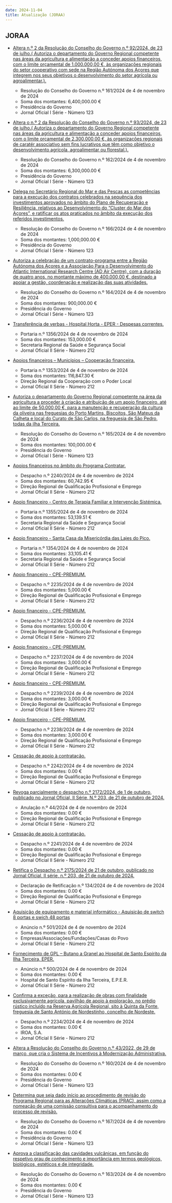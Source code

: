 ```yaml
---
date: 2024-11-04
title: Atualização (JORAA)
---
```

## JORAA

* [Altera n.º 2 da Resolução do Conselho do Governo n.º 92/2024, de 23 de julho.( Autoriza o departamento do Governo Regional competente nas áreas da agricultura e alimentação a conceder apoios financeiros, com o limite orçamental de 1.000.000,00 €, às organizações regionais do setor cooperativo com sede na Região Autónoma dos Açores que integrem nos seus objetivos o desenvolvimento do setor agrícola ou agroalimentar.).](https://jo.azores.gov.pt/#/ato/b9a7315e-9b37-40c4-bb34-69c91332c75c)
  * Resolução do Conselho do Governo n.º 161/2024 de 4 de novembro de 2024
  * Soma dos montantes: 6,400,000.00 €
  * Presidência do Governo
  * Jornal Oficial I Série - Número 123

* [Altera o n.º 2 da Resolução do Conselho do Governo n.º 93/2024, de 23 de julho.( Autoriza o departamento do Governo Regional competente nas áreas da agricultura e alimentação a conceder apoios financeiros, com o limite orçamental de 2.300.000,00 €, às organizações regionais de caratér associativo sem fins lucrativos que têm como objetivo o desenvolvimento agrícola, agroalimentar ou florestal.).](https://jo.azores.gov.pt/#/ato/90c3a28b-1489-4b56-a4bf-6499814fc8bf)
  * Resolução do Conselho do Governo n.º 162/2024 de 4 de novembro de 2024
  * Soma dos montantes: 6,300,000.00 €
  * Presidência do Governo
  * Jornal Oficial I Série - Número 123

* [Delega no Secretário Regional do Mar e das Pescas as competências para a execução dos contratos celebrados na sequência dos investimentos aprovados no âmbito do Plano de Recuperação e Resiliência, relativos ao Desenvolvimento do “Cluster do Mar dos Açores”, e ratificar os atos praticados no âmbito da execução dos referidos investimentos.](https://jo.azores.gov.pt/#/ato/c424e970-a187-4aa0-9cfb-72f1ad628c47)
  * Resolução do Conselho do Governo n.º 166/2024 de 4 de novembro de 2024
  * Soma dos montantes: 1,000,000.00 €
  * Presidência do Governo
  * Jornal Oficial I Série - Número 123

* [Autoriza a celebração de um contrato-programa entre a Região Autónoma dos Açores e a Associação Para o Desenvolvimento do Atlantic International Research Centre (AD Air Centre), com a duração de quatro anos, no montante máximo de 400.000,00 €, destinado a apoiar a gestão, coordenação e realização das suas atividades.](https://jo.azores.gov.pt/#/ato/5f4bd98f-931a-4505-95e9-4655dbfa97a6)
  * Resolução do Conselho do Governo n.º 164/2024 de 4 de novembro de 2024
  * Soma dos montantes: 900,000.00 €
  * Presidência do Governo
  * Jornal Oficial I Série - Número 123

* [Transferência de verbas -  Hospital Horta - EPER - Despesas correntes.](https://jo.azores.gov.pt/#/ato/5de65d24-1d37-4de8-8e56-4a9f1f53f45f)
  * Portaria n.º 1356/2024 de 4 de novembro de 2024
  * Soma dos montantes: 153,000.00 €
  * Secretaria Regional da Saúde e Segurança Social
  * Jornal Oficial II Série - Número 212

* [Apoios financeiros – Municípios – Cooperação financeira.](https://jo.azores.gov.pt/#/ato/772b6b63-f60c-41af-8640-9f22a51e4f2c)
  * Portaria n.º 1353/2024 de 4 de novembro de 2024
  * Soma dos montantes: 116,847.30 €
  * Direção Regional da Cooperação com o Poder Local
  * Jornal Oficial II Série - Número 212

* [Autoriza o departamento do Governo Regional competente na área da agricultura a proceder à criação e atribuição de um apoio financeiro, até ao limite de 50.000,00 €, para a manutenção e recuperação da cultura da oliveira nas freguesias do Porto Martins, Biscoitos, São Mateus da Calheta e local do Curato de São Carlos, na freguesia de São Pedro, todas da ilha Terceira.](https://jo.azores.gov.pt/#/ato/741387b7-7c3e-4447-81d6-4d68b22f4ea6)
  * Resolução do Conselho do Governo n.º 165/2024 de 4 de novembro de 2024
  * Soma dos montantes: 100,000.00 €
  * Presidência do Governo
  * Jornal Oficial I Série - Número 123

* [Apoios financeiros no âmbito do Programa Contratar.](https://jo.azores.gov.pt/#/ato/46979584-efe5-4d9c-a36e-521fdc20a4ba)
  * Despacho n.º 2240/2024 de 4 de novembro de 2024
  * Soma dos montantes: 60,742.95 €
  * Direção Regional de Qualificação Profissional e Emprego
  * Jornal Oficial II Série - Número 212

* [Apoio financeiro - Centro de Terapia Familiar e Intervenção Sistémica.](https://jo.azores.gov.pt/#/ato/6e0fc7c8-7303-4422-b833-b150feaf40ef)
  * Portaria n.º 1355/2024 de 4 de novembro de 2024
  * Soma dos montantes: 53,139.51 €
  * Secretaria Regional da Saúde e Segurança Social
  * Jornal Oficial II Série - Número 212

* [Apoio financeiro -  Santa Casa da Misericórdia das Lajes do Pico.](https://jo.azores.gov.pt/#/ato/1575390d-eb8c-4ddd-9b40-185b363a3d7b)
  * Portaria n.º 1354/2024 de 4 de novembro de 2024
  * Soma dos montantes: 33,105.41 €
  * Secretaria Regional da Saúde e Segurança Social
  * Jornal Oficial II Série - Número 212

* [Apoio financeiro - CPE-PREMIUM.](https://jo.azores.gov.pt/#/ato/4a478d8b-22d0-4714-9bf7-a33f87db2f7e)
  * Despacho n.º 2235/2024 de 4 de novembro de 2024
  * Soma dos montantes: 5,000.00 €
  * Direção Regional de Qualificação Profissional e Emprego
  * Jornal Oficial II Série - Número 212

* [Apoio financeiro - CPE-PREMIUM.](https://jo.azores.gov.pt/#/ato/95818dae-29d0-49ee-ba5f-92dbbfdc1ca2)
  * Despacho n.º 2236/2024 de 4 de novembro de 2024
  * Soma dos montantes: 5,000.00 €
  * Direção Regional de Qualificação Profissional e Emprego
  * Jornal Oficial II Série - Número 212

* [Apoio financeiro - CPE-PREMIUM.](https://jo.azores.gov.pt/#/ato/9898d04f-e899-461d-9ca5-57a9c0fac2cb)
  * Despacho n.º 2237/2024 de 4 de novembro de 2024
  * Soma dos montantes: 3,000.00 €
  * Direção Regional de Qualificação Profissional e Emprego
  * Jornal Oficial II Série - Número 212

* [Apoio financeiro - CPE-PREMIUM.](https://jo.azores.gov.pt/#/ato/ab263eed-9c43-42fc-a223-5f15ee0e06ca)
  * Despacho n.º 2239/2024 de 4 de novembro de 2024
  * Soma dos montantes: 3,000.00 €
  * Direção Regional de Qualificação Profissional e Emprego
  * Jornal Oficial II Série - Número 212

* [Apoio financeiro - CPE-PREMIUM.](https://jo.azores.gov.pt/#/ato/a4290b32-c905-4854-b8a3-9e0e676df95c)
  * Despacho n.º 2238/2024 de 4 de novembro de 2024
  * Soma dos montantes: 3,000.00 €
  * Direção Regional de Qualificação Profissional e Emprego
  * Jornal Oficial II Série - Número 212

* [Cessação de apoio à contratação.](https://jo.azores.gov.pt/#/ato/f25a0d62-b96c-4a6b-83a6-3da3a977f893)
  * Despacho n.º 2242/2024 de 4 de novembro de 2024
  * Soma dos montantes: 0.00 €
  * Direção Regional de Qualificação Profissional e Emprego
  * Jornal Oficial II Série - Número 212

* [Revoga parcialmente o despacho n.º 2172/2024, de 1 de outubro, publicado no Jornal Oficial, II Série, N.º 203, de 21 de outubro de 2024.](https://jo.azores.gov.pt/#/ato/6f65b8d1-4cc0-403c-87d8-2bc35338b5f1)
  * Anulação n.º 44/2024 de 4 de novembro de 2024
  * Soma dos montantes: 0.00 €
  * Direção Regional de Qualificação Profissional e Emprego
  * Jornal Oficial II Série - Número 212

* [Cessação de apoio à contratação.](https://jo.azores.gov.pt/#/ato/d21f6330-a9c2-4311-968b-e72241594a08)
  * Despacho n.º 2241/2024 de 4 de novembro de 2024
  * Soma dos montantes: 0.00 €
  * Direção Regional de Qualificação Profissional e Emprego
  * Jornal Oficial II Série - Número 212

* [Retifica o Despacho n.º 2175/2024 de 21 de outubro, publicado no Jornal Oficial, II série, n.º 203, de 21 de outubro de 2024.](https://jo.azores.gov.pt/#/ato/98c4b867-5dd4-4d84-8daf-07d65e466560)
  * Declaração de Retificação n.º 134/2024 de 4 de novembro de 2024
  * Soma dos montantes: 0.00 €
  * Direção Regional de Qualificação Profissional e Emprego
  * Jornal Oficial II Série - Número 212

* [Aquisição de equipamento e material informático - Aquisição de switch 8 portas e swich 48 portas](https://jo.azores.gov.pt/#/ato/ed08653b-e47a-468c-a87c-0bc24b87e26e)
  * Anúncio n.º 501/2024 de 4 de novembro de 2024
  * Soma dos montantes: 0.00 €
  * Empresas/Associações/Fundações/Casas do Povo
  * Jornal Oficial II Série - Número 212

* [Fornecimento de GPL – Butano a Granel ao Hospital de Santo Espírito da Ilha Terceira, EPER.](https://jo.azores.gov.pt/#/ato/2e8a6563-1d44-4252-86eb-e06b2f991cab)
  * Anúncio n.º 500/2024 de 4 de novembro de 2024
  * Soma dos montantes: 0.00 €
  * Hospital de Santo Espírito da Ilha Terceira, E.P.E.R.
  * Jornal Oficial II Série - Número 212

* [Confirma a exceção, para a realização de obras com finalidade exclusivamente agrícola, pavilhão de apoio à exploração, no prédio rústico incluído na Reserva Agrícola Regional, sito à Quinta da Fonte, freguesia de Santo António de Nordestinho, concelho de Nordeste.](https://jo.azores.gov.pt/#/ato/f9fcfa26-ad64-405a-bd05-2e896df52b52)
  * Despacho n.º 2234/2024 de 4 de novembro de 2024
  * Soma dos montantes: 0.00 €
  * IROA, S.A.
  * Jornal Oficial II Série - Número 212

* [Altera a Resolução do Conselho do Governo n.º 43/2022, de 29 de março, que cria o Sistema de Incentivos à Modernização Administrativa.](https://jo.azores.gov.pt/#/ato/444cf397-087d-4fe8-b7ad-7e4624a08472)
  * Resolução do Conselho do Governo n.º 160/2024 de 4 de novembro de 2024
  * Soma dos montantes: 0.00 €
  * Presidência do Governo
  * Jornal Oficial I Série - Número 123

* [Determina que seja dado início ao procedimento de revisão do Programa Regional para as Alterações Climáticas (PRAC), assim como a nomeação de uma comissão consultiva para o acompanhamento do processo de revisão.](https://jo.azores.gov.pt/#/ato/daaad4f6-f717-4a65-9bde-d6cc2cc959f0)
  * Resolução do Conselho do Governo n.º 167/2024 de 4 de novembro de 2024
  * Soma dos montantes: 0.00 €
  * Presidência do Governo
  * Jornal Oficial I Série - Número 123

* [Aprova a classificação das cavidades vulcânicas, em função do respetivo grau de conhecimento e importância em termos geológicos, biológicos, estéticos e de integridade.](https://jo.azores.gov.pt/#/ato/e6377908-b8aa-4720-be52-d7c359b3ea6e)
  * Resolução do Conselho do Governo n.º 163/2024 de 4 de novembro de 2024
  * Soma dos montantes: 0.00 €
  * Presidência do Governo
  * Jornal Oficial I Série - Número 123

